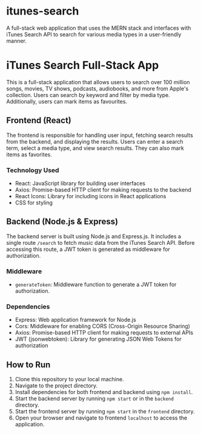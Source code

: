 # itunes-search
A full-stack web application that uses the MERN stack and  interfaces with iTunes Search API to search for various media types in a user-friendly manner.

# iTunes Search Full-Stack App

This is a full-stack application that allows users to search over 100 million songs, movies, TV shows, podcasts, audiobooks, and more from Apple's collection. Users can search by keyword and filter by media type. Additionally, users can mark items as favourites.

## Frontend (React)

The frontend is responsible for handling user input, fetching search results from the backend, and displaying the results. Users can enter a search term, select a media type, and view search results. They can also mark items as favorites.

### Technology Used

- React: JavaScript library for building user interfaces
- Axios: Promise-based HTTP client for making requests to the backend
- React Icons: Library for including icons in React applications
- CSS for styling

## Backend (Node.js & Express)

The backend server is built using Node.js and Express.js. It includes a single route `/search` to fetch music data from the iTunes Search API. Before accessing this route, a JWT token is generated as middleware for authorization.

### Middleware

- `generateToken`: Middleware function to generate a JWT token for authorization.

### Dependencies

- Express: Web application framework for Node.js
- Cors: Middleware for enabling CORS (Cross-Origin Resource Sharing)
- Axios: Promise-based HTTP client for making requests to external APIs
- JWT (jsonwebtoken): Library for generating JSON Web Tokens for authorization

## How to Run

1. Clone this repository to your local machine.
2. Navigate to the project directory.
3. Install dependencies for both frontend and backend using `npm install`.
4. Start the backend server by running `npm start` or in the `backend` directory.
5. Start the frontend server by running `npm start` in the `frontend` directory.
6. Open your browser and navigate to frontend `localhost` to access the application.
